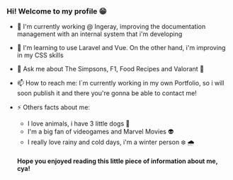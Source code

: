 ### Hi! Welcome to my profile 😁

- 🔭 I'm currently working @ Ingeray, improving the documentation management with an internal system that i'm developing
- 🌱 I'm learning to use Laravel and Vue. On the other hand, i'm improving in my CSS skills 
- 💬 Ask me about The Simpsons, F1, Food Recipes and Valorant 👾
- 📫 How to reach me: I´m currently working in my own Portfolio, so i will soon publish it and there you're gonna be able to contact me!
- ⚡️ Others facts about me: 
  - I love animals, i have 3 little dogs 🐶
  - I'm  a big fan of videogames and Marvel Movies 👽
  - I really love rainy and cold days, i'm a winter person ❄️ 🌧
  
  #### Hope you enjoyed reading this little piece of information about me, cya!
